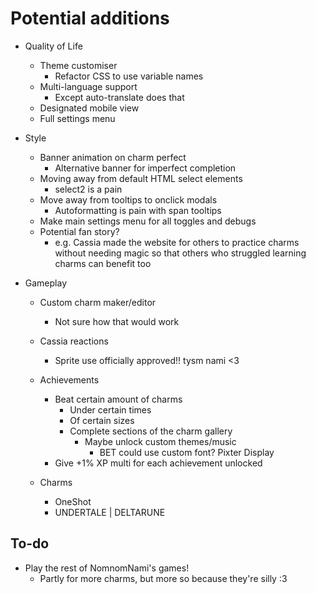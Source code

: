 # Potential additions

* Quality of Life

  * Theme customiser
    * Refactor CSS to use variable names
  * Multi-language support
    * Except auto-translate does that
  * Designated mobile view
  * Full settings menu

* Style

  * Banner animation on charm perfect
    * Alternative banner for imperfect completion
  * Moving away from default HTML select elements
    * select2 is a pain
  * Move away from tooltips to onclick modals
    * Autoformatting is pain with span tooltips
  * Make main settings menu for all toggles and debugs
  * Potential fan story?
    * e.g. Cassia made the website for others to practice charms without needing magic so that others who struggled learning charms can benefit too

* Gameplay

  * Custom charm maker/editor
    * Not sure how that would work
  * Cassia reactions
    * Sprite use officially approved!! tysm nami <3
  * Achievements
    * Beat certain amount of charms
      * Under certain times
      * Of certain sizes
      * Complete sections of the charm gallery
        * Maybe unlock custom themes/music
          * BET could use custom font? Pixter Display
    * Give +1% XP multi for each achievement unlocked

  * Charms
    * OneShot
    * UNDERTALE | DELTARUNE

## To-do

* Play the rest of NomnomNami's games!
  * Partly for more charms, but more so because they're silly :3
  